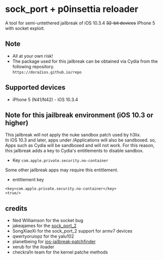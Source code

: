 # sock_port + p0insettia reloader
A tool for semi-untethered jailbreak of iOS 10.3.4 ~~32-bit devices~~ iPhone 5 with socket exploit.  

## Note
- All at your own risk!  
- The package used for this jailbreak can be obtained via Cydia from the following repository.  
`https://dora2ios.github.io/repo`  

## Supported devices
- iPhone 5 (N41/N42) - iOS 10.3.4  

## Note for this jailbreak environment (iOS 10.3 or higher)  
This jailbreak will not apply the nuke sandbox patch used by h3lix.  
In iOS 10.3 and later, apps under /Applications will also be sandboxed. so, Apps such as Cydia will be sandboxed and will not work. For this reason, this jailbreak adds a key to Cydia's entitlements to disable sandbox.  

- Key `com.apple.private.security.no-container`  

Some other jailbreak apps may require this entitlement.  

- entitlement key
```
<key>com.apple.private.security.no-container</key>
<true/>
```

## credits
- Ned Williamson for the socket bug  
- jakeajames for the [sock_port_2](https://github.com/jakeajames/sock_port/tree/sock_port_2)  
- SongXiaoXi for the sock_port_2 support for armv7 devices  
- qwertyoruiopz for the yalu102  
- planetbeing for [ios-jailbreak-patchfinder](https://github.com/planetbeing/ios-jailbreak-patchfinder)  
- xerub for the iloader  
- checkra1n team for the kernel patche methods  
